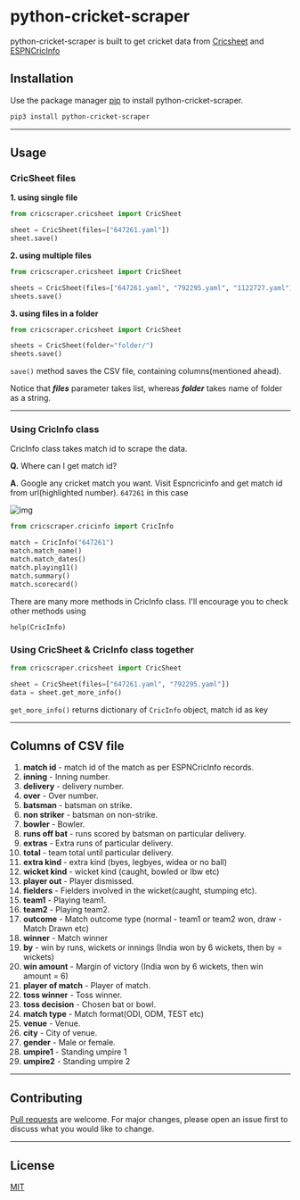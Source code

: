 # python-cricket-scraper

python-cricket-scraper is built to get cricket data from [Cricsheet](https://cricsheet.org/) and [ESPNCricInfo](https://www.espncricinfo.com/)

## Installation

Use the package manager [pip](https://pypi.org/) to install python-cricket-scraper.

```bash
pip3 install python-cricket-scraper
```
---
## Usage

### CricSheet files
**1. using single file**
```python
from cricscraper.cricsheet import CricSheet

sheet = CricSheet(files=["647261.yaml"])
sheet.save()
```

**2. using multiple files**
```python
from cricscraper.cricsheet import CricSheet

sheets = CricSheet(files=["647261.yaml", "792295.yaml", "1122727.yaml"])
sheets.save()
```

**3. using files in a folder**
```python
from cricscraper.cricsheet import CricSheet

sheets = CricSheet(folder="folder/")
sheets.save()
```
```save()``` method saves the CSV file, containing columns(mentioned ahead).

Notice that ***files***  parameter takes list, whereas ***folder*** takes name of folder as a string.

---
### Using CricInfo class
CricInfo class takes match id to scrape the data.

**Q.** Where can I get match id? 

**A.** Google any cricket match you want. Visit Espncricinfo and get match id from url(highlighted number). `647261` in this case

![img](https://raw.githubusercontent.com/kakdeykaushik/python-cricket-scraper/master/images/img1.png)



```python
from cricscraper.cricinfo import CricInfo

match = CricInfo("647261")
match.match_name()
match.match_dates()
match.playing11()
match.summary()
match.scorecard()
```
There are many more methods in CricInfo class. I'll encourage you to check other methods using 
```
help(CricInfo)
```

### Using CricSheet & CricInfo class together
```python
from cricscraper.cricsheet import CricSheet

sheet = CricSheet(files=["647261.yaml", "792295.yaml"])
data = sheet.get_more_info()
```
```get_more_info()``` returns dictionary of ```CricInfo``` object, match id as key

---
## Columns of CSV file
1. **match id** - match id of the match as per ESPNCricInfo records.
2. **inning** - Inning number.
3. **delivery** - delivery number.
4. **over** - Over number.
5. **batsman** - batsman on strike.
6. **non striker** - batsman on non-strike.
7. **bowler** - Bowler.
8. **runs off bat** - runs scored by batsman on particular delivery.
9. **extras** - Extra runs of particular delivery.
10. **total** - team total until particular delivery.
11. **extra kind** - extra kind (byes, legbyes, widea or no ball)
12. **wicket kind** - wicket kind (caught, bowled or lbw etc)
13. **player out** - Player dismissed.
14. **fielders** - Fielders involved in the wicket(caught, stumping etc).
15. **team1** - Playing team1.
16. **team2** - Playing team2.
17. **outcome** - Match outcome type (normal - team1 or team2 won, draw - Match Drawn etc)
18. **winner** - Match winner
19. **by** - win by runs, wickets or innings (India won by 6 wickets, then by = wickets)
20. **win amount** - Margin of victory (India won by 6 wickets, then win amount = 6)
21. **player of match** - Player of match.
22. **toss winner** - Toss winner.
23. **toss decision** - Chosen bat or bowl.
24. **match type** - Match format(ODI, ODM, TEST etc)
25. **venue** - Venue.
26. **city** - City of venue.
27. **gender** - Male or female.
28. **umpire1** - Standing umpire 1
29. **umpire2** - Standing umpire 2

---

## Contributing
[Pull requests](https://github.com/kakdeykaushik/python-cricket-scraper/pulls) are welcome. For major changes, please open an issue first to discuss what you would like to change.

---
## License
[MIT](https://choosealicense.com/licenses/mit/)

